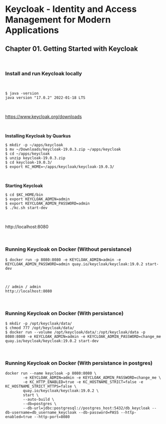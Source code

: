# Keycloak - Identity and Access Management for Modern Applications

## Chapter 01. Getting Started with Keycloak

<br/>

### Install and run Keycloak locally

<br/>

```
$ java -version
java version "17.0.2" 2022-01-18 LTS
```

<br/>

https://www.keycloak.org/downloads

<br/>

**Installing Keycloak by Quarkus**

```
$ mkdir -p ~/apps/keycloak
$ mv ~/Downloads/keycloak-19.0.3.zip ~/apps/keycloak
$ cd ~/apps/keycloak
$ unzip keycloak-19.0.3.zip
$ cd keycloak-19.0.3/
$ export KC_HOME=~/apps/keycloak/keycloak-19.0.3/
```

<br/>

**Starting Keycloak**

```
$ cd $KC_HOME/bin
$ export KEYCLOAK_ADMIN=admin
$ export KEYCLOAK_ADMIN_PASSWORD=admin
$ ./kc.sh start-dev
```

<br/>

http://localhost:8080

<br/>

### Running Keycloak on Docker (Without persistance)

```
$ docker run -p 8080:8080 -e KEYCLOAK_ADMIN=admin -e KEYCLOAK_ADMIN_PASSWORD=admin quay.io/keycloak/keycloak:19.0.2 start-dev
```

<br/>

```
// admin / admin
http://localhost:8080
```


<br/>

### Running Keycloak on Docker (With persistance)

```
$ mkdir -p /opt/keycloak/data/
$ chmod 777 /opt/keycloak/data/
$ docker run --volume /opt/keycloak/data/:/opt/keycloak/data -p 8080:8080 -e KEYCLOAK_ADMIN=admin -e KEYCLOAK_ADMIN_PASSWORD=change_me quay.io/keycloak/keycloak:19.0.2 start-dev
```

<br/>

### Running Keycloak on Docker (With persistance in postgres)

```
docker run --name keycloak -p 8080:8080 \
        -e KEYCLOAK_ADMIN=admin -e KEYCLOAK_ADMIN_PASSWORD=change_me \
        -e KC_HTTP_ENABLED=true -e KC_HOSTNAME_STRICT=false -e KC_HOSTNAME_STRICT_HTTPS=false \
        quay.io/keycloak/keycloak:19.0.2 \
        start \
        --auto-build \
        --db=postgres \
        --db-url=jdbc:postgresql://postgres_host:5432/db_keycloak --db-username=db_username_keycloak --db-password=PASS --http-enabled=true --http-port=8080
```

